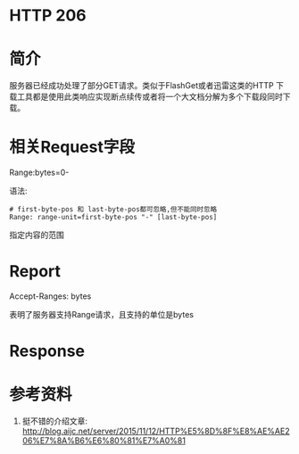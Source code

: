 # HTTP 206

# 简介

服务器已经成功处理了部分GET请求。类似于FlashGet或者迅雷这类的HTTP 下载工具都是使用此类响应实现断点续传或者将一个大文档分解为多个下载段同时下载。

# 相关Request字段

Range:bytes=0-

语法: 

```shell
# first-byte-pos 和 last-byte-pos都可忽略,但不能同时忽略
Range: range-unit=first-byte-pos "-" [last-byte-pos]

```

指定内容的范围


# Report

Accept-Ranges: bytes

表明了服务器支持Range请求，且支持的单位是bytes


# Response



# 参考资料

1. 挺不错的介绍文章: http://blog.aijc.net/server/2015/11/12/HTTP%E5%8D%8F%E8%AE%AE206%E7%8A%B6%E6%80%81%E7%A0%81